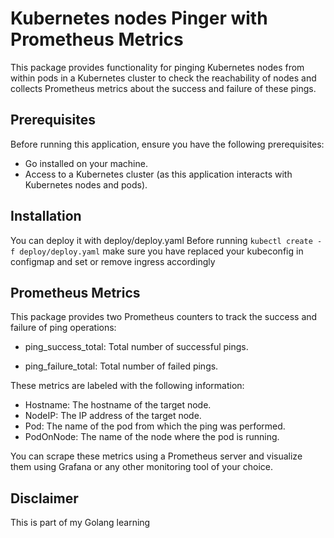 # Kubernetes nodes Pinger with Prometheus Metrics
This package provides functionality for pinging Kubernetes nodes from within pods in a Kubernetes cluster  to check the reachability of nodes and collects Prometheus metrics about the success and failure of these pings.
## Prerequisites

Before running this application, ensure you have the following prerequisites:

- Go installed on your machine.
- Access to a Kubernetes cluster (as this application interacts with Kubernetes nodes and pods).

## Installation
You can deploy it with deploy/deploy.yaml
Before running `kubectl create -f deploy/deploy.yaml` make sure you have replaced your kubeconfig in configmap and set or remove ingress accordingly
## Prometheus Metrics
This package provides two Prometheus counters to track the success and failure of ping operations:

- ping_success_total: Total number of successful pings.

- ping_failure_total: Total number of failed pings.

These metrics are labeled with the following information:

- Hostname: The hostname of the target node.
- NodeIP: The IP address of the target node.
- Pod: The name of the pod from which the ping was performed.
- PodOnNode: The name of the node where the pod is running.


You can scrape these metrics using a Prometheus server and visualize them using Grafana or any other monitoring tool of your choice.

## Disclaimer
This is part of my Golang learning